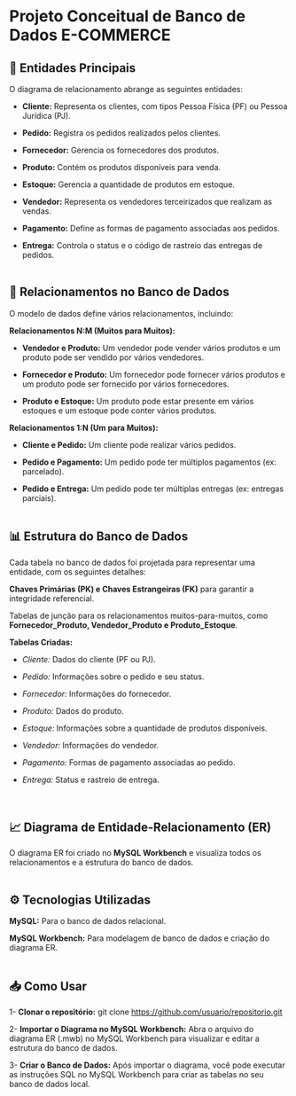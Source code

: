 # Projeto Conceitual de Banco de Dados E-COMMERCE

## 🔑 Entidades Principais

O diagrama de relacionamento abrange as seguintes entidades:

- **Cliente:** Representa os clientes, com tipos Pessoa Física (PF) ou Pessoa Jurídica (PJ).

- **Pedido:** Registra os pedidos realizados pelos clientes.

- **Fornecedor:** Gerencia os fornecedores dos produtos.

- **Produto:** Contém os produtos disponíveis para venda.

- **Estoque:** Gerencia a quantidade de produtos em estoque.

- **Vendedor:** Representa os vendedores terceirizados que realizam as vendas.

- **Pagamento:** Define as formas de pagamento associadas aos pedidos.

- **Entrega:** Controla o status e o código de rastreio das entregas de pedidos.<br><br>

## 🔄 Relacionamentos no Banco de Dados

O modelo de dados define vários relacionamentos, incluindo: <br>

**Relacionamentos N:M (Muitos para Muitos):**

- **Vendedor e Produto:** Um vendedor pode vender vários produtos e um produto pode ser vendido por vários vendedores.

- **Fornecedor e Produto:** Um fornecedor pode fornecer vários produtos e um produto pode ser fornecido por vários fornecedores.

- **Produto e Estoque:** Um produto pode estar presente em vários estoques e um estoque pode conter vários produtos. <br>

**Relacionamentos 1:N (Um para Muitos):**

- **Cliente e Pedido:** Um cliente pode realizar vários pedidos.

- **Pedido e Pagamento:** Um pedido pode ter múltiplos pagamentos (ex: parcelado).

- **Pedido e Entrega:** Um pedido pode ter múltiplas entregas (ex: entregas parciais).<br><br>

## 📊 Estrutura do Banco de Dados

Cada tabela no banco de dados foi projetada para representar uma entidade, com os seguintes detalhes:

**Chaves Primárias (PK) e Chaves Estrangeiras (FK)** para garantir a integridade referencial.

Tabelas de junção para os relacionamentos muitos-para-muitos, como **Fornecedor_Produto, Vendedor_Produto e Produto_Estoque**.

**Tabelas Criadas:**

- *Cliente:* Dados do cliente (PF ou PJ).

- *Pedido:* Informações sobre o pedido e seu status.

- *Fornecedor:* Informações do fornecedor.

- *Produto:* Dados do produto.

- *Estoque:* Informações sobre a quantidade de produtos disponíveis.

- *Vendedor:* Informações do vendedor.

- *Pagamento:* Formas de pagamento associadas ao pedido.

- *Entrega:* Status e rastreio de entrega.<br><br><br>

## 📈 Diagrama de Entidade-Relacionamento (ER)

O diagrama ER foi criado no **MySQL Workbench** e visualiza todos os relacionamentos e a estrutura do banco de dados.<br><br>

## ⚙️ Tecnologias Utilizadas

**MySQL:** Para o banco de dados relacional.

**MySQL Workbench:** Para modelagem de banco de dados e criação do diagrama ER.<br><br>

## 📥 Como Usar
1- **Clonar o repositório:**
git clone https://github.com/usuario/repositorio.git

2- **Importar o Diagrama no MySQL Workbench:** Abra o arquivo do diagrama ER (.mwb) no MySQL Workbench para visualizar e editar a estrutura do banco de dados.

3- **Criar o Banco de Dados:** Após importar o diagrama, você pode executar as instruções SQL no MySQL Workbench para criar as tabelas no seu banco de dados local.


